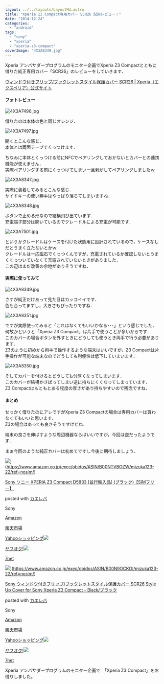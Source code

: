 ```yaml
---
layout: ../../layouts/LayoutMd.astro
title: "Xperia Z3 Compact専用カバー SCR26 試用レビュー！"
date: "2014-12-24"
categories: 
  - "android"
tags: 
  - "sony"
  - "xperia"
  - "xperia-z3-compact"
coverImage: "4X3A8349.jpg"
---
```


Xperia アンバサダープログラムのモニター企画でXperia Z3 Compactとともに借りた純正専用カバー「SCR26」のレビューをしていきます．

[ウィンドウ付きフリップ/ブックレットスタイル保護カバー SCR26 \| Xperia（エクスペリア）公式サイト](https://xperia.sony.jp/product/accessories/scr26/)

#### フォトレビュー

![4X3A7496.jpg](/archive/images/15755039219_7cec42ea14_b.jpg)
 
借りたのは本体の色と同じオレンジ．

![4X3A7497.jpg](/archive/images/15755329407_631815b54b_b.jpg)
 
開くとこんな感じ．  
本体とは両面テープでくっつけます．

ちなみに本体とくっつける前にNFCでペアリングしておかないとカバーとの連携機能が使えません．  
実際ペアリングする前にくっつけてしまい一旦剥がしてペアリングしましたｗ

![4X3A8347.jpg](/archive/images/16092683901_691e30ec60_b.jpg)
 
実際に装着してみるとこんな感じ．  
サイドキーの使い勝手はやっぱり落ちてしまいますね．

![4X3A8348.jpg](/archive/images/15908855467_17af0d02bd_b.jpg)
 
ボタンで止める形なので結構飛び出ています．  
充電端子部分は開いているのでクレードルによる充電が可能です．

![4X3A7501.jpg](/archive/images/15755339027_15082a1253_b.jpg)
 
というかクレードルはケースを付けた状態用に設計されているので，ケースなしだとうまく立たないとかｗ  
クレードルは一応磁石でくっつくんですが，充電されているか確認しないとうまくくっついていなくて充電されていないときがありました．  
この辺はまだ改善の余地がありそうですね．

#### 実際に使ってみて

![4X3A8349.jpg](/archive/images/16093897192_3fa0694537_b.jpg)
 
さすが純正だけあって見た目はカッコイイです．  
色も合ってますし，大きさもぴったりですね．

![4X3A8351.jpg](/archive/images/15474929113_f448d38152_b.jpg)
 
ですが実際使ってみると「これはなくてもいいかなぁ･･･」という感じでした．  
何故かというと「Xperia Z3 Compact」は片手で使うことが多いからです．  
このカバーの場合ボタンを外すときにどうしても使うとき両手で行う必要があります．  
Z3のように初めから両手で操作するような端末はいいですが，Z3 Compactは片手操作が可能な端末なのでどうしても利便性は低下していまいます．

![4X3A8350.jpg](/archive/images/15907329900_60547e0875_b.jpg)
 
そしてカバーを付けるとどうしても分厚くなってしまいます．  
このカバーが結構かさばってしまい逆に持ちにくくなってしまっています．  
Z3 Compactはもともとある程度の厚さがあり持ちやすいので残念ですね．

#### まとめ

せっかく借りたのにアレですがXperia Z3 Compactの場合は専用カバーは買わなくてもいいと思います．  
Z3の場合はあっても良さそうですけどね．

端末の良さを伸ばすような周辺機器ならばいいですが，今回は逆だったようです．

まぁ今回のような純正カバーは初めてですし今後に期待しましょう．

![](/archive/images/41vafN95O%2BL._SL160_.jpg)](https://www.amazon.co.jp/exec/obidos/ASIN/B00NTVBOZW/mizuka123-22/ref=nosim/)

[Sony ソニー XPERIA Z3 Compact D5833 \[並行輸入品\] (ブラック)【SIMフリー】](https://www.amazon.co.jp/exec/obidos/ASIN/B00NTVBOZW/mizuka123-22/ref=nosim/)

posted with [カエレバ](http://kaereba.com)

Sony

[Amazon](http://www.amazon.co.jp/gp/search?keywords=Sony%20%83%5C%83j%81%5B%20XPERIA%20Z3%20Compact%20D5833%20%5B%95%C0%8Ds%97A%93%FC%95i%5D%20%28%83u%83%89%83b%83N%29%81ySIM%83t%83%8A%81%5B%81z&__mk_ja_JP=%83J%83%5E%83J%83i&tag=mizuka123-22 "アマゾン")

[楽天市場](http://hb.afl.rakuten.co.jp/hgc/032b53ee.4b34c5ee.0f4a541e.f440145e/?pc=http%3A%2F%2Fsearch.rakuten.co.jp%2Fsearch%2Fmall%2FSony%2520%25E3%2582%25BD%25E3%2583%258B%25E3%2583%25BC%2520XPERIA%2520Z3%2520Compact%2520D5833%2520%255B%25E4%25B8%25A6%25E8%25A1%258C%25E8%25BC%25B8%25E5%2585%25A5%25E5%2593%2581%255D%2520%2528%25E3%2583%2596%25E3%2583%25A9%25E3%2583%2583%25E3%2582%25AF%2529%25E3%2580%2590SIM%25E3%2583%2595%25E3%2583%25AA%25E3%2583%25BC%25E3%2580%2591%2F-%2Ff.1-p.1-s.1-sf.0-st.A-v.2%3Fx%3D0%26scid%3Daf_ich_link_urltxt%26m%3Dhttp%3A%2F%2Fm.rakuten.co.jp%2F "楽天市場")

[Yahooショッピング![](//ad.jp.ap.valuecommerce.com/servlet/gifbanner?sid=3066752&pid=881990642)](//ck.jp.ap.valuecommerce.com/servlet/referral?sid=3066752&pid=881990642&vc_url=http%3A%2F%2Fshopping.search.yahoo.co.jp%2Fsearch%3FuIv%3Don%26ei%3DUTF-8%26tab_ex%3Dcommerce%26slider%3D0%26va%3DSony%2520%25E3%2582%25BD%25E3%2583%258B%25E3%2583%25BC%2520XPERIA%2520Z3%2520Compact%2520D5833%2520%255B%25E4%25B8%25A6%25E8%25A1%258C%25E8%25BC%25B8%25E5%2585%25A5%25E5%2593%2581%255D%2520%2528%25E3%2583%2596%25E3%2583%25A9%25E3%2583%2583%25E3%2582%25AF%2529%25E3%2580%2590SIM%25E3%2583%2595%25E3%2583%25AA%25E3%2583%25BC%25E3%2580%2591 "Yahooショッピング")

[ヤフオク!![](//ad.jp.ap.valuecommerce.com/servlet/gifbanner?sid=3066752&pid=881990645)](//ck.jp.ap.valuecommerce.com/servlet/referral?sid=3066752&pid=881990645&vc_url=http%3A%2F%2Fauctions.search.yahoo.co.jp%2Fsearch%3Fvo%3D%26ve%3D%26auccat%3D0%26aucminprice%3D%26aucmaxprice%3D%26aucmin_bidorbuy_price%3D%26aucmax_bidorbuy_price%3D%26loc_cd%3D0%26abatch%3D0%26istatus%3D0%26filtered%3D1%26ei%3DUTF-8%26tab_ex%3Dcommerce%26va%3DSony%2520%25E3%2582%25BD%25E3%2583%258B%25E3%2583%25BC%2520XPERIA%2520Z3%2520Compact%2520D5833%2520%255B%25E4%25B8%25A6%25E8%25A1%258C%25E8%25BC%25B8%25E5%2585%25A5%25E5%2593%2581%255D%2520%2528%25E3%2583%2596%25E3%2583%25A9%25E3%2583%2583%25E3%2582%25AF%2529%25E3%2580%2590SIM%25E3%2583%2595%25E3%2583%25AA%25E3%2583%25BC%25E3%2580%2591 "ヤフオク!")

[7net](//ck.jp.ap.valuecommerce.com/servlet/referral?sid=3066752&pid=881990643&vc_url=http%3A%2F%2Fwww.7netshopping.jp%2Fall%2Fsearch_result%2F-%2Fbprice%2Foff%2Fsort%2F0%2Fkword_in%2FSony%2520%25E3%2582%25BD%25E3%2583%258B%25E3%2583%25BC%2520XPERIA%2520Z3%2520Compact%2520D5833%2520%255B%25E4%25B8%25A6%25E8%25A1%258C%25E8%25BC%25B8%25E5%2585%25A5%25E5%2593%2581%255D%2520%2528%25E3%2583%2596%25E3%2583%25A9%25E3%2583%2583%25E3%2582%25AF%2529%25E3%2580%2590SIM%25E3%2583%2595%25E3%2583%25AA%25E3%2583%25BC%25E3%2580%2591%2FallGoods%2Fon%2Fsubmit.x%2F30%2Fdisp_result%2F1%2Fsubmit.y%2F9%2Fprvlg%2Foff%2Fnobuy%2Fon%2FsetProduct%2Foff%2Foop%2Fon%2Fctgy%2Fall%2FfromKeywordSearch%2Ftrue "セブンネットショッピング")

![](/archive/images/410PzHVyHxL._SL160_.jpg)](https://www.amazon.co.jp/exec/obidos/ASIN/B00N9OCKOI/mizuka123-22/ref=nosim/)

[Sony ウィンドウ付きフリップ/ブックレットスタイル保護カバー SCR26 Style Up Cover for Sony Xperia Z3 Compact - Black/ブラック](https://www.amazon.co.jp/exec/obidos/ASIN/B00N9OCKOI/mizuka123-22/ref=nosim/)

posted with [カエレバ](http://kaereba.com)

Sony

[Amazon](http://www.amazon.co.jp/gp/search?keywords=Sony%20%83E%83B%83%93%83h%83E%95t%82%AB%83t%83%8A%83b%83v%2F%83u%83b%83N%83%8C%83b%83g%83X%83%5E%83C%83%8B%95%DB%8C%EC%83J%83o%81%5B%20%20SCR26%20Style%20Up%20Cover%20for%20Sony%20Xperia%20Z3%20Compact%20-%20Black%2F%83u%83%89%83b%83N&__mk_ja_JP=%83J%83%5E%83J%83i&tag=mizuka123-22 "アマゾン")

[楽天市場](http://hb.afl.rakuten.co.jp/hgc/032b53ee.4b34c5ee.0f4a541e.f440145e/?pc=http%3A%2F%2Fsearch.rakuten.co.jp%2Fsearch%2Fmall%2FSony%2520%25E3%2582%25A6%25E3%2582%25A3%25E3%2583%25B3%25E3%2583%2589%25E3%2582%25A6%25E4%25BB%2598%25E3%2581%258D%25E3%2583%2595%25E3%2583%25AA%25E3%2583%2583%25E3%2583%2597%252F%25E3%2583%2596%25E3%2583%2583%25E3%2582%25AF%25E3%2583%25AC%25E3%2583%2583%25E3%2583%2588%25E3%2582%25B9%25E3%2582%25BF%25E3%2582%25A4%25E3%2583%25AB%25E4%25BF%259D%25E8%25AD%25B7%25E3%2582%25AB%25E3%2583%2590%25E3%2583%25BC%2520%2520SCR26%2520Style%2520Up%2520Cover%2520for%2520Sony%2520Xperia%2520Z3%2520Compact%2520-%2520Black%252F%25E3%2583%2596%25E3%2583%25A9%25E3%2583%2583%25E3%2582%25AF%2F-%2Ff.1-p.1-s.1-sf.0-st.A-v.2%3Fx%3D0%26scid%3Daf_ich_link_urltxt%26m%3Dhttp%3A%2F%2Fm.rakuten.co.jp%2F "楽天市場")

[Yahooショッピング![](//ad.jp.ap.valuecommerce.com/servlet/gifbanner?sid=3066752&pid=881990642)](//ck.jp.ap.valuecommerce.com/servlet/referral?sid=3066752&pid=881990642&vc_url=http%3A%2F%2Fshopping.search.yahoo.co.jp%2Fsearch%3FuIv%3Don%26ei%3DUTF-8%26tab_ex%3Dcommerce%26slider%3D0%26va%3DSony%2520%25E3%2582%25A6%25E3%2582%25A3%25E3%2583%25B3%25E3%2583%2589%25E3%2582%25A6%25E4%25BB%2598%25E3%2581%258D%25E3%2583%2595%25E3%2583%25AA%25E3%2583%2583%25E3%2583%2597%252F%25E3%2583%2596%25E3%2583%2583%25E3%2582%25AF%25E3%2583%25AC%25E3%2583%2583%25E3%2583%2588%25E3%2582%25B9%25E3%2582%25BF%25E3%2582%25A4%25E3%2583%25AB%25E4%25BF%259D%25E8%25AD%25B7%25E3%2582%25AB%25E3%2583%2590%25E3%2583%25BC%2520%2520SCR26%2520Style%2520Up%2520Cover%2520for%2520Sony%2520Xperia%2520Z3%2520Compact%2520-%2520Black%252F%25E3%2583%2596%25E3%2583%25A9%25E3%2583%2583%25E3%2582%25AF "Yahooショッピング")

[ヤフオク!![](//ad.jp.ap.valuecommerce.com/servlet/gifbanner?sid=3066752&pid=881990645)](//ck.jp.ap.valuecommerce.com/servlet/referral?sid=3066752&pid=881990645&vc_url=http%3A%2F%2Fauctions.search.yahoo.co.jp%2Fsearch%3Fvo%3D%26ve%3D%26auccat%3D0%26aucminprice%3D%26aucmaxprice%3D%26aucmin_bidorbuy_price%3D%26aucmax_bidorbuy_price%3D%26loc_cd%3D0%26abatch%3D0%26istatus%3D0%26filtered%3D1%26ei%3DUTF-8%26tab_ex%3Dcommerce%26va%3DSony%2520%25E3%2582%25A6%25E3%2582%25A3%25E3%2583%25B3%25E3%2583%2589%25E3%2582%25A6%25E4%25BB%2598%25E3%2581%258D%25E3%2583%2595%25E3%2583%25AA%25E3%2583%2583%25E3%2583%2597%252F%25E3%2583%2596%25E3%2583%2583%25E3%2582%25AF%25E3%2583%25AC%25E3%2583%2583%25E3%2583%2588%25E3%2582%25B9%25E3%2582%25BF%25E3%2582%25A4%25E3%2583%25AB%25E4%25BF%259D%25E8%25AD%25B7%25E3%2582%25AB%25E3%2583%2590%25E3%2583%25BC%2520%2520SCR26%2520Style%2520Up%2520Cover%2520for%2520Sony%2520Xperia%2520Z3%2520Compact%2520-%2520Black%252F%25E3%2583%2596%25E3%2583%25A9%25E3%2583%2583%25E3%2582%25AF "ヤフオク!")

[7net](//ck.jp.ap.valuecommerce.com/servlet/referral?sid=3066752&pid=881990643&vc_url=http%3A%2F%2Fwww.7netshopping.jp%2Fall%2Fsearch_result%2F-%2Fbprice%2Foff%2Fsort%2F0%2Fkword_in%2FSony%2520%25E3%2582%25A6%25E3%2582%25A3%25E3%2583%25B3%25E3%2583%2589%25E3%2582%25A6%25E4%25BB%2598%25E3%2581%258D%25E3%2583%2595%25E3%2583%25AA%25E3%2583%2583%25E3%2583%2597%252F%25E3%2583%2596%25E3%2583%2583%25E3%2582%25AF%25E3%2583%25AC%25E3%2583%2583%25E3%2583%2588%25E3%2582%25B9%25E3%2582%25BF%25E3%2582%25A4%25E3%2583%25AB%25E4%25BF%259D%25E8%25AD%25B7%25E3%2582%25AB%25E3%2583%2590%25E3%2583%25BC%2520%2520SCR26%2520Style%2520Up%2520Cover%2520for%2520Sony%2520Xperia%2520Z3%2520Compact%2520-%2520Black%252F%25E3%2583%2596%25E3%2583%25A9%25E3%2583%2583%25E3%2582%25AF%2FallGoods%2Fon%2Fsubmit.x%2F30%2Fdisp_result%2F1%2Fsubmit.y%2F9%2Fprvlg%2Foff%2Fnobuy%2Fon%2FsetProduct%2Foff%2Foop%2Fon%2Fctgy%2Fall%2FfromKeywordSearch%2Ftrue "セブンネットショッピング")

Xperia アンバサダープログラムのモニター企画で　「Xperia Z3 Compact」をお借りしました。
